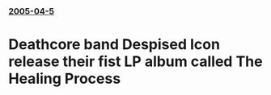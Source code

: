 ### [2005-04-5](/news/2005/04/5/index.md)

#  Deathcore band Despised Icon release their fist LP album called The Healing Process



